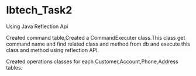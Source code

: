 # Ibtech_Task2
 
Using Java Reflection Api

Created command table,Created a CommandExecuter class.This class get command name and find related class and method from db and execute this class and method using reflection API.

Created operations classes for each Customer,Account,Phone,Address tables.

